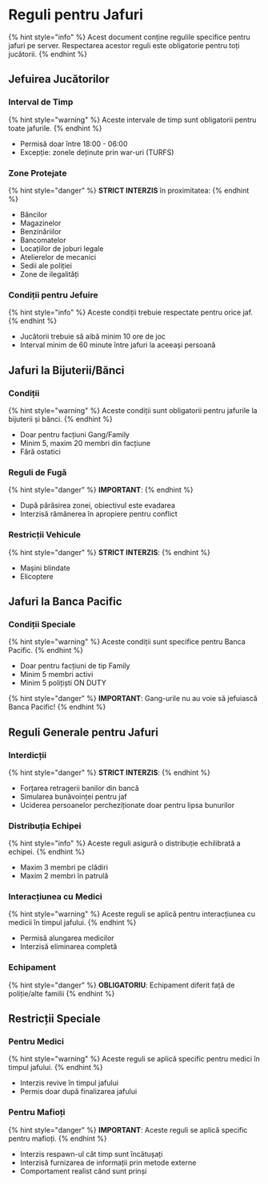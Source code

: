 # Reguli pentru Jafuri

{% hint style="info" %}
Acest document conține regulile specifice pentru jafuri pe server. Respectarea acestor reguli este obligatorie pentru toți jucătorii.
{% endhint %}

## Jefuirea Jucătorilor

### Interval de Timp
{% hint style="warning" %}
Aceste intervale de timp sunt obligatorii pentru toate jafurile.
{% endhint %}

- Permisă doar între 18:00 - 06:00
- Excepție: zonele deținute prin war-uri (TURFS)

### Zone Protejate
{% hint style="danger" %}
**STRICT INTERZIS** în proximitatea:
{% endhint %}

- Băncilor
- Magazinelor
- Benzinăriilor
- Bancomatelor
- Locațiilor de joburi legale
- Atelierelor de mecanici
- Sedii ale poliției
- Zone de ilegalități

### Condiții pentru Jefuire
{% hint style="info" %}
Aceste condiții trebuie respectate pentru orice jaf.
{% endhint %}

- Jucătorii trebuie să aibă minim 10 ore de joc
- Interval minim de 60 minute între jafuri la aceeași persoană

## Jafuri la Bijuterii/Bănci

### Condiții
{% hint style="warning" %}
Aceste condiții sunt obligatorii pentru jafurile la bijuterii și bănci.
{% endhint %}

- Doar pentru facțiuni Gang/Family
- Minim 5, maxim 20 membri din facțiune
- Fără ostatici

### Reguli de Fugă
{% hint style="danger" %}
**IMPORTANT**: 
{% endhint %}

- După părăsirea zonei, obiectivul este evadarea
- Interzisă rămânerea în apropiere pentru conflict

### Restricții Vehicule
{% hint style="danger" %}
**STRICT INTERZIS**: 
{% endhint %}

- Mașini blindate
- Elicoptere

## Jafuri la Banca Pacific

### Condiții Speciale
{% hint style="warning" %}
Aceste condiții sunt specifice pentru Banca Pacific.
{% endhint %}

- Doar pentru facțiuni de tip Family
- Minim 5 membri activi
- Minim 5 polițiști ON DUTY

{% hint style="danger" %}
**IMPORTANT**: Gang-urile nu au voie să jefuiască Banca Pacific!
{% endhint %}

## Reguli Generale pentru Jafuri

### Interdicții
{% hint style="danger" %}
**STRICT INTERZIS**: 
{% endhint %}

- Forțarea retragerii banilor din bancă
- Simularea bunăvoinței pentru jaf
- Uciderea persoanelor percheziționate doar pentru lipsa bunurilor

### Distribuția Echipei
{% hint style="info" %}
Aceste reguli asigură o distribuție echilibrată a echipei.
{% endhint %}

- Maxim 3 membri pe clădiri
- Maxim 2 membri în patrulă

### Interacțiunea cu Medici
{% hint style="warning" %}
Aceste reguli se aplică pentru interacțiunea cu medicii în timpul jafului.
{% endhint %}

- Permisă alungarea medicilor
- Interzisă eliminarea completă

### Echipament
{% hint style="danger" %}
**OBLIGATORIU**: Echipament diferit față de poliție/alte familii
{% endhint %}

## Restricții Speciale

### Pentru Medici
{% hint style="warning" %}
Aceste reguli se aplică specific pentru medici în timpul jafului.
{% endhint %}

- Interzis revive în timpul jafului
- Permis doar după finalizarea jafului

### Pentru Mafioți
{% hint style="danger" %}
**IMPORTANT**: Aceste reguli se aplică specific pentru mafioți.
{% endhint %}

- Interzis respawn-ul cât timp sunt încătușați
- Interzisă furnizarea de informații prin metode externe
- Comportament realist când sunt prinși 